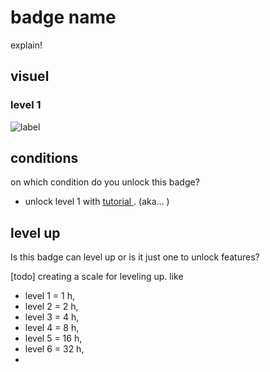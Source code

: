 # badge name
explain!
## visuel
### level 1
![label](http://d2yudux5c6q649.cloudfront.net/design/147571/blob_web_image.jpg)

## conditions
on which condition do you unlock this badge?  
- unlock level 1 with [tutorial ](). (aka... )

## level up
Is this badge can level up or is it just one to unlock features? 

[todo] creating a scale for leveling up. like 
- level 1 = 1 h, 
- level 2 = 2 h, 
- level 3 = 4 h, 
- level 4 = 8 h, 
- level 5 = 16 h,
- level 6 = 32 h,
- 
